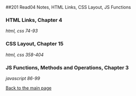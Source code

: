 ##201 Read04 Notes, HTML Links, CSS Layout, JS Functions

### HTML Links, Chapter 4
*html, css 74-93*


### CSS Layout, Chapter 15
*html, css 358-404*


### JS Functions, Methods and Operations, Chapter 3
*javascript 86-99*



[Back to the main page](../README.md)